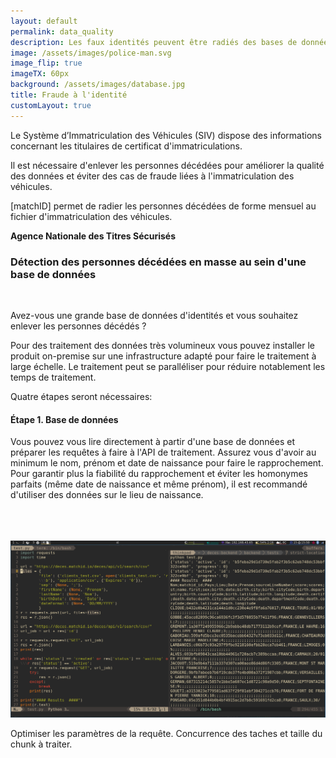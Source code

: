```yaml
---
layout: default
permalink: data_quality
description: Les faux identités peuvent être radiés des bases de données.
image: /assets/images/police-man.svg
image_flip: true
imageTX: 60px
background: /assets/images/database.jpg
title: Fraude à l'identité
customLayout: true
---
```


<div class="rf-col-12">
<div class="rf-container">
<div class="rf-grid-row rf-grid-row--gutters-h" style="flex-direction: row-reverse;">

<div class="rf-col-xl-6 rf-col-lg-6 rf-col-md-6 rf-col-sm-12 rf-col-xs-12">
    <div class="rf-callout">
    <p>
    Le Système d’Immatriculation des Véhicules (SIV) dispose des informations concernant les titulaires de certificat d'immatriculations. </p>
    <p>
    Il est nécessaire d'enlever les personnes décédées pour améliorer la qualité des données et éviter des cas de fraude liées à l'immatriculation des véhicules. </p> 
    <p>
    [matchID] permet de radier les personnes décédées de forme mensuel au fichier d'immatriculation des véhicules.  </p>
    <div class="rf-text--right"><strong> Agence Nationale des Titres Sécurisés </strong></div>
    </div>
</div>

<div class="rf-col-xl-6 rf-col-lg-6 rf-col-md-6 rf-col-sm-12 rf-col-xs-12">
    <h3> Détection des personnes décédées en masse au sein d'une base de données </h3>
    <p><br></p>
    <p>
        Avez-vous une grande base de données d'identités et vous souhaitez enlever les personnes décédés ?
    </p>
    <p>
    Pour des traitement des données très volumineux vous pouvez installer le produit on-premise sur une infrastructure adapté pour faire le traitement à large échelle.
    Le traitement peut se paralléliser pour réduire notablement les temps de traitement. 
    </p>
    <p>
        Quatre étapes seront nécessaires:
    </p>
</div>

</div>
</div>
</div>

<div class="rf-col-xl-6 rf-col-lg-6 rf-col-md-6 rf-col-sm-12 rf-col-xs-12">
    <h4> Étape 1. Base de données </h4>
    <p>
        Vous pouvez vous lire directement à partir d'une base de données et préparer les requêtes à faire à l'API de traitement.
        Assurez vous d'avoir au minimum le nom, prénom et date de naissance pour faire le rapprochement. Pour garantir plus la fiabilité du rapprochement et éviter les homonymes parfaits (même date de naissance et même prénom), il est recommandé d'utiliser des données sur le lieu de naissance.
    </p>
</div>
<div class="rf-col-xl-6 rf-col-lg-6 rf-col-md-6 rf-col-sm-12 rf-col-xs-12">
    <div class="rf-vcenter">
        <span class="rf-mobile--hide"><br><br><br></span>
        <img class="rf-responsive-img" src="assets/images/deces-backend-test.png" alt="fichier">
        <p>
            Optimiser les paramètres de la requête. Concurrence des taches et taille du chunk à traiter.
        </p>
    </div>
</div>
